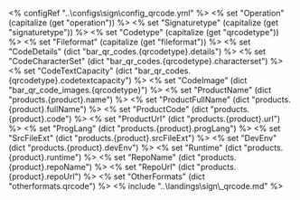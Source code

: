 <% configRef "..\\configs\\sign\\config_qrcode.yml" %>
<% set "Operation" (capitalize (get "operation")) %>
<% set "Signaturetype" (capitalize (get "signaturetype")) %>
<% set "Codetype" (capitalize (get "qrcodetype")) %>
<% set "Fileformat" (capitalize (get "fileformat")) %>
<% set "CodeDetails" (dict "bar_qr_codes.{qrcodetype}.details") %>
<% set "CodeCharacterSet" (dict "bar_qr_codes.{qrcodetype}.characterset") %>
<% set "CodeTextCapacity" (dict "bar_qr_codes.{qrcodetype}.codetextcapacity") %>
<% set "CodeImage" (dict "bar_qr_code_images.{qrcodetype}") %>
<% set "ProductName" (dict "products.{product}.name") %>
<% set "ProductFullName" (dict "products.{product}.fullName") %>
<% set "ProductCode" (dict "products.{product}.code") %>
<% set "ProductUrl" (dict "products.{product}.url") %>
<% set "ProgLang" (dict "products.{product}.progLang") %>
<% set "SrcFileExt" (dict "products.{product}.srcFileExt") %>
<% set "DevEnv" (dict "products.{product}.devEnv") %>
<% set "Runtime" (dict "products.{product}.runtime") %>
<% set "RepoName" (dict "products.{product}.repoName") %>
<% set "RepoUrl" (dict "products.{product}.repoUrl") %>
<% set "OtherFormats" (dict "otherformats.qrcode") %>
<% include "..\\landings\\sign\\_qrcode.md" %>